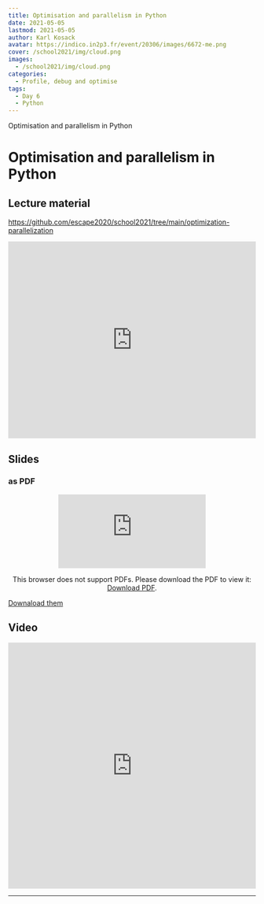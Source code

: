 ```yaml
---
title: Optimisation and parallelism in Python
date: 2021-05-05
lastmod: 2021-05-05
author: Karl Kosack
avatar: https://indico.in2p3.fr/event/20306/images/6672-me.png
cover: /school2021/img/cloud.png
images:
  - /school2021/img/cloud.png
categories:
  - Profile, debug and optimise
tags:
  - Day 6
  - Python
---
```


Optimisation and parallelism in Python

<!--more-->
<!---->

<!-- Dear instructor:
* The dates at the top of this markdown (.md) document will help order the classes in the portal.
Please, if you don't need to, do not change the one that is now.
* Take into account that there is a feature in the dates: if you use a date in the future, the class will be not visible in the portal until the date you have assigned.
* You can create dedicated folders if you need to.
* But if you simply need to add some pictures, you can use the folder ../static/img/ mentioned at the top as /school2021/img/
-->

<!---->

# Optimisation and parallelism in Python


## Lecture material

https://github.com/escape2020/school2021/tree/main/optimization-parallelization

<iframe frameborder="0" height="400" width="100%" scrolling="yes" src="https://nbviewer.jupyter.org/github/escape2020/school2021/blob/main/optimization-parallelization/multiprocessing.ipynb"></iframe>


## Slides

### as PDF
<CENTER>

<object data="https://indico.in2p3.fr/event/20306/contributions/96906/attachments/64858/90125/Optimization%20Parallelization.pdf" type="application/pdf" width="100%" height="550px">
    <embed src="https://indico.in2p3.fr/event/20306/contributions/96906/attachments/64858/90125/Optimization%20Parallelization.pdf">
        <p>This browser does not support PDFs. Please download the PDF to view it: <a href="https://indico.in2p3.fr/event/20306/contributions/96906/attachments/64858/90125/Optimization%20Parallelization.pdf">Download PDF</a>.</p>
    </embed>
</object>

</CENTER>

[Downaload them](https://indico.in2p3.fr/event/20306/contributions/96906/attachments/64858/90125/Optimization%20Parallelization.pdf)


## Video

<iframe width="100%" height="500" src="https://www.youtube.com/embed/eNpX3sROC3I" title="YouTube video player" frameborder="0" allow="accelerometer; autoplay; clipboard-write; encrypted-media; gyroscope; picture-in-picture" allowfullscreen></iframe>

---
